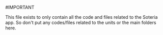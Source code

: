 #IMPORTANT

This file exists to only contain all the code and files related to the Soteria app.
So don't put any codes/files related to the units or the main folders here.
